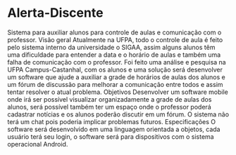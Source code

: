 # Alerta-Discente
Sistema para auxiliar alunos para controle de aulas e comunicação com o professor.
Visão geral
Atualmente na UFPA, todo o controle de aula é feito pelo sistema interno da universidade  o SIGAA, assim alguns alunos têm uma dificuldade para entender a data e o horário de aulas e também uma falha de comunicação com o professor. Foi feito uma análise e pesquisa na UFPA Campus-Castanhal, com os alunos e uma solução será desenvolver um software que ajude a auxiliar a grade de horários de aulas dos alunos e um fórum de discussão para melhorar a comunicação entre todos e assim tentar resolver o atual problema.
Objetivos
Desenvolver um software mobile onde irá ser possível visualizar organizadamente a grade de aulas dos alunos,  será possível também ter um espaço onde o professor poderá cadastrar notícias e os alunos poderão discutir em um fórum.
O sistema não terá um chat pois poderia implicar problemas futuros.
Especificações
O software será desenvolvido em uma linguagem orientada a objetos, cada usuário terá seu login, o software será para dispositivos com o sistema operacional Android.
